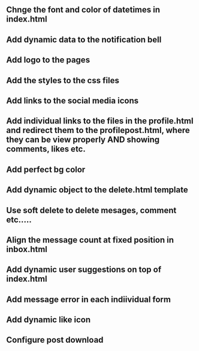 ## Chnge the font and color of datetimes in index.html
## Add dynamic data to the notification bell
## Add logo to the pages
## Add the styles to the css files
## Add links to the social media icons
## Add individual links to the files in the profile.html and redirect them to the profilepost.html, where they can be view properly AND showing comments, likes etc.
## Add perfect bg color
## Add dynamic object to the delete.html template
## Use soft delete to delete mesages, comment etc.....
## Align the message count at fixed position in inbox.html
## Add dynamic user suggestions on top of index.html
## Add message error in each indiividual form
## Add dynamic like icon
## Configure post download